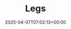 ---
title: 3. Legs
id: 27095af5-338b-4d4e-b925-9a6381df207c
date: 2025-04-07T07:02:13+00:00
tags: []
type: 'hevy'
totalWeightInKg: 6,340kg
duration: 47 min
# Disable SEO for this post
outputs: ["HTML"]
robots: "noindex, nofollow"
---